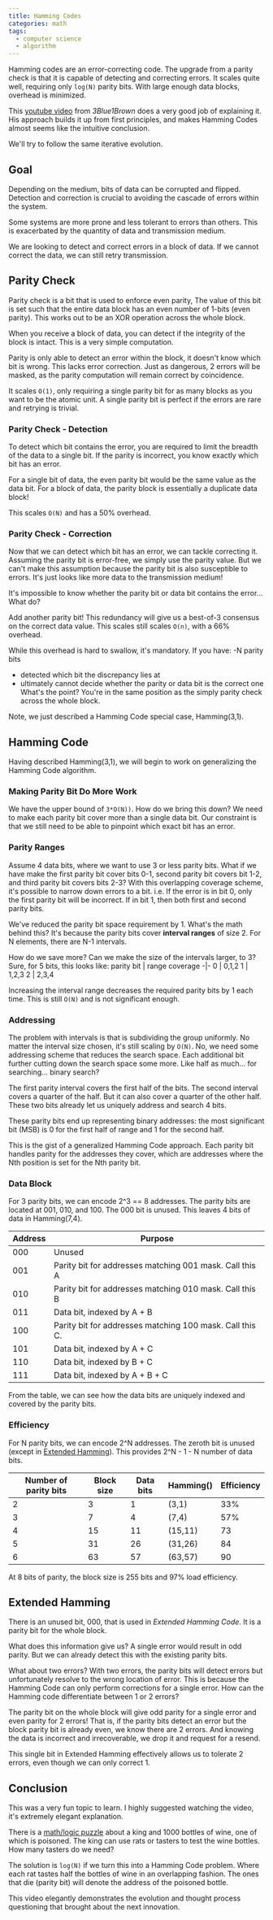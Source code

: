 ```yaml
---
title: Hamming Codes
categories: math
tags:
  - computer science
  - algorithm
---
```


Hamming codes are an error-correcting code.
The upgrade from a parity check is that it is capable of detecting and correcting errors.
It scales quite well, requiring only `log(N)` parity bits.
With large enough data blocks, overhead is minimized.

This [youtube video] from _3Blue1Brown_ does a very good job of explaining it.
His approach builds it up from first principles, and makes Hamming Codes almost seems like the intuitive conclusion.

[youtube video]: https://www.youtube.com/watch?v=X8jsijhllIA

We'll try to follow the same iterative evolution.

## Goal

Depending on the medium, bits of data can be corrupted and flipped.
Detection and correction is crucial to avoiding the cascade of errors within the system.

Some systems are more prone and less tolerant to errors than others.
This is exacerbated by the quantity of data and transmission medium.

We are looking to detect and correct errors in a block of data.
If we cannot correct the data, we can still retry transmission.

## Parity Check

Parity check is a bit that is used to enforce even parity,
The value of this bit is set such that the entire data block has an even number of 1-bits (even parity).
This works out to be an XOR operation across the whole block.

When you receive a block of data, you can detect if the integrity of the block is intact.
This is a very simple computation.

Parity is only able to detect an error within the block, it doesn't know which bit is wrong.
This lacks error correction.
Just as dangerous, 2 errors will be masked, as the parity computation will remain correct by coincidence.

It scales `O(1)`, only requiring a single parity bit for as many blocks as you want to be the atomic unit.
A single parity bit is perfect if the errors are rare and retrying is trivial.

### Parity Check - Detection

To detect which bit contains the error, you are required to limit the breadth of the data to a single bit.
If the parity is incorrect, you know exactly which bit has an error.

For a single bit of data, the even parity bit would be the same value as the data bit.
For a block of data, the parity block is essentially a duplicate data block!

This scales `O(N)` and has a 50% overhead.

### Parity Check - Correction

Now that we can detect which bit has an error, we can tackle correcting it.
Assuming the parity bit is error-free, we simply use the parity value.
But we can't make this assumption because the parity bit is also susceptible to errors.
It's just looks like more data to the transmission medium!

It's impossible to know whether the parity bit or data bit contains the error...
What do?

Add another parity bit!
This redundancy will give us a best-of-3 consensus on the correct data value.
This scales still scales `O(n)`, with a 66% overhead.

While this overhead is hard to swallow, it's mandatory.
If you have:
-N parity bits

- detected which bit the discrepancy lies at
- ultimately cannot decide whether the parity or data bit is the correct one
  What's the point?
  You're in the same position as the simply parity check across the whole block.

Note, we just described a Hamming Code special case, Hamming(3,1).

## Hamming Code

Having described Hamming(3,1), we will begin to work on generalizing the Hamming Code algorithm.

### Making Parity Bit Do More Work

We have the upper bound of `3*O(N))`.
How do we bring this down?
We need to make each parity bit cover more than a single data bit.
Our constraint is that we still need to be able to pinpoint which exact bit has an error.

### Parity Ranges

Assume 4 data bits, where we want to use 3 or less parity bits.
What if we have make the first parity bit cover bits 0-1, second parity bit covers bit 1-2, and third parity bit
covers bits 2-3?
With this overlapping coverage scheme, it's possible to narrow down errors to a bit.
i.e. If the error is in bit 0, only the first parity bit will be incorrect.
If in bit 1, then both first and second parity bits.

We've reduced the parity bit space requirement by 1.
What's the math behind this?
It's because the parity bits cover **interval ranges** of size 2.
For N elements, there are N-1 intervals.

How do we save more?
Can we make the size of the intervals larger, to 3?
Sure, for 5 bits, this looks like:
parity bit | range coverage
-|-
0 | 0,1,2
1 | 1,2,3
2 | 2,3,4

Increasing the interval range decreases the required parity bits by 1 each time.
This is still `O(N)` and is not significant enough.

### Addressing

The problem with intervals is that is subdividing the group uniformly.
No matter the interval size chosen, it's still scaling by `O(N)`.
No, we need some addressing scheme that reduces the search space.
Each additional bit further cutting down the search space some more.
Like half as much... for searching... binary search?

The first parity interval covers the first half of the bits.
The second interval covers a quarter of the half.
But it can also cover a quarter of the other half.
These two bits already let us uniquely address and search 4 bits.

These parity bits end up representing binary addresses:
the most significant bit (MSB) is 0 for the first half of range and 1 for the second half.

This is the gist of a generalized Hamming Code approach.
Each parity bit handles parity for the addresses they cover, which are addresses where the Nth position is set for the
Nth parity bit.

### Data Block

For 3 parity bits, we can encode 2^3 == 8 addresses.
The parity bits are located at 001, 010, and 100.
The 000 bit is unused.
This leaves 4 bits of data in Hamming(7,4).

| Address | Purpose                                                  |
| ------- | -------------------------------------------------------- |
| 000     | Unused                                                   |
| 001     | Parity bit for addresses matching 001 mask. Call this A  |
| 010     | Parity bit for addresses matching 010 mask. Call this B  |
| 011     | Data bit, indexed by A + B                               |
| 100     | Parity bit for addresses matching 100 mask. Call this C. |
| 101     | Data bit, indexed by A + C                               |
| 110     | Data bit, indexed by B + C                               |
| 111     | Data bit, indexed by A + B + C                           |

From the table, we can see how the data bits are uniquely indexed and covered by the parity bits.

### Efficiency

For N parity bits, we can encode 2^N addresses.
The zeroth bit is unused (except in [Extended Hamming](#extended-hamming)).
This provides 2^N - 1 - N number of data bits.

| Number of parity bits | Block size | Data bits | Hamming() | Efficiency |
| --------------------- | ---------- | --------- | --------- | ---------- |
| 2                     | 3          | 1         | (3,1)     | 33%        |
| 3                     | 7          | 4         | (7,4)     | 57%        |
| 4                     | 15         | 11        | (15,11)   | 73         |
| 5                     | 31         | 26        | (31,26)   | 84         |
| 6                     | 63         | 57        | (63,57)   | 90         |

At 8 bits of parity, the block size is 255 bits and 97% load efficiency.

## Extended Hamming

There is an unused bit, 000, that is used in _Extended Hamming Code_.
It is a parity bit for the whole block.

What does this information give us?
A single error would result in odd parity.
But we can already detect this with the existing parity bits.

What about two errors?
With two errors, the parity bits will detect errors but unfortunately resolve to the wrong location of error.
This is because the Hamming Code can only perform corrections for a single error.
How can the Hamming code differentiate between 1 or 2 errors?

The parity bit on the whole block will give odd parity for a single error and even parity for 2 errors!
That is, if the parity bits detect an error but the block parity bit is already even, we know there are 2 errors.
And knowing the data is incorrect and irrecoverable, we drop it and request for a resend.

This single bit in Extended Hamming effectively allows us to tolerate 2 errors, even though we can only correct 1.

## Conclusion

This was a very fun topic to learn.
I highly suggested watching the video, it's extremely elegant explanation.

There is a [math/logic puzzle][puzzle] about a king and 1000 bottles of wine, one of which is poisoned.
The king can use rats or tasters to test the wine bottles.
How many tasters do we need?

[puzzle]: https://mathoverflow.net/q/59939

The solution is `log(N)` if we turn this into a Hamming Code problem.
Where each rat tastes half the bottles of wine in an overlapping fashion.
The ones that die (parity bit) will denote the address of the poisoned bottle.

This video elegantly demonstrates the evolution and thought process questioning that brought about the next innovation.

